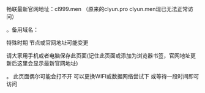 畅联最新官网地址：cl999.men  （原来的clyun.pro clyun.men现已无法正常访问）

。备用域名：

特殊时期  节点或官网地址可能变更

请大家用手机或者电脑保存此页面(记住此页面或添加为浏览器书签，官网地址更新后这里会显示最新官网地址)

。 此页面偶尔可能会打不开 可以更换WIFI或数据网络尝试下 或等待一段时间即可访问

